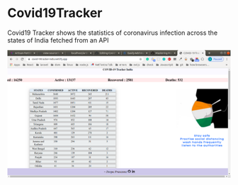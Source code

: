 # Covid19Tracker
Covid19 Tracker shows the statistics of coronavirus infection across the states of India fetched from an API

![screenshot of the website](assests/images/screenshot.png)
